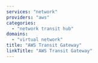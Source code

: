 ```yaml
---
services: "network"
providers: "aws"
categories: 
  - "network transit hub"
domains:
  - "virtual network" 
title: "AWS Transit Gateway"
linkTitle: "AWS Transit Gateway"
---
```

